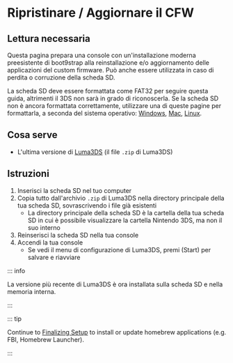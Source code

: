 # Ripristinare / Aggiornare il CFW

## Lettura necessaria

Questa pagina prepara una console con un'installazione moderna preesistente di boot9strap alla reinstallazione e/o aggiornamento delle applicazioni del custom firmware. Può anche essere utilizzata in caso di perdita o corruzione della scheda SD.

La scheda SD deve essere formattata come FAT32 per seguire questa guida, altrimenti il 3DS non sarà in grado di riconoscerla. Se la scheda SD non è ancora formattata correttamente, utilizzare una di queste pagine per formattarla, a seconda del sistema operativo: [Windows](formatting-sd-\(windows\)), [Mac](formatting-sd-\(mac\)), [Linux](formatting-sd-\(linux\)).

## Cosa serve

- L'ultima versione di [Luma3DS](https://github.com/LumaTeam/Luma3DS/releases/latest) (il file `.zip` di Luma3DS)

## Istruzioni

1. Inserisci la scheda SD nel tuo computer
2. Copia tutto dall'archivio `.zip` di Luma3DS nella directory principale della tua scheda SD, sovrascrivendo i file già esistenti
   - La directory principale della scheda SD è la cartella della tua scheda SD in cui è possibile visualizzare la cartella Nintendo 3DS, ma non il suo interno
3. Reinserisci la scheda SD nella tua console
4. Accendi la tua console
   - Se vedi il menu di configurazione di Luma3DS, premi (Start) per salvare e riavviare

::: info

La versione più recente di Luma3DS è ora installata sulla scheda SD e nella memoria interna.

:::

::: tip

Continue to [Finalizing Setup](finalizing-setup) to install or update homebrew applications (e.g. FBI, Homebrew Launcher).

:::
